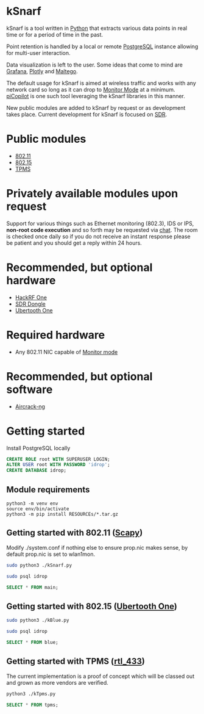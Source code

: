 
# kSnarf
kSnarf is a tool written in [Python](https://www.python.org/) that extracts various data points in real time or for a period of time in the past.

Point retention is handled by a local or remote [PostgreSQL](https://www.postgresql.org/) instance allowing for multi-user interaction.

Data visualization is left to the user.  Some ideas that come to mind are [Grafana](https://grafana.com/), [Plotly](https://plotly.com/) and [Maltego](https://www.maltego.com/).

The default usage for kSnarf is aimed at wireless traffic and works with any network card so long as it can drop to [Monitor Mode](https://www.geeksforgeeks.org/how-to-put-wifi-interface-into-monitor-mode-in-linux/) at a minimum.  [piCopilot](https://github.com/stryngs/piCopilot#lessons-learned-from-tools-like-picopilot) is one such tool leveraging the kSnarf libraries in this manner.

New public modules are added to kSnarf by request or as development takes place.  Current development for kSnarf is focused on [SDR](https://en.wikipedia.org/wiki/Software-defined_radio).

# Public modules
- [802.11](https://en.wikipedia.org/wiki/IEEE_802.11)
- [802.15](https://en.wikipedia.org/wiki/IEEE_802.15)
- [TPMS](https://en.wikipedia.org/wiki/Tire-pressure_monitoring_system)

# Privately available modules upon request
Support for various things such as Ethernet monitoring (802.3), IDS or IPS, **non-root code execution** and so forth may be requested via [chat](https://gitter.im/ICSec/kSnarf).  The room is checked once daily so if you do not receive an instant response please be patient and you should get a reply within 24 hours.

# Recommended, but optional hardware
- [HackRF One](https://greatscottgadgets.com/hackrf/one/)
- [SDR Dongle](https://hackerwarehouse.com/product/rtlsdr/)
- [Ubertooth One](https://greatscottgadgets.com/ubertoothone/)

# Required hardware
- Any 802.11 NIC capable of [Monitor mode](https://en.wikipedia.org/wiki/Monitor_mode)

# Recommended, but optional software
- [Aircrack-ng](https://www.aircrack-ng.org/)

# Getting started
Install PostgreSQL locally
```sql
CREATE ROLE root WITH SUPERUSER LOGIN;
ALTER USER root WITH PASSWORD 'idrop';
CREATE DATABASE idrop;
```

## Module requirements
```
python3 -m venv env
source env/bin/activate
python3 -m pip install RESOURCEs/*.tar.gz
```

## Getting started with 802.11 ([Scapy](https://github.com/secdev/scapy))
Modify ./system.conf if nothing else to ensure prop.nic makes sense, by default prop.nic is set to wlan1mon.
```bash
sudo python3 ./kSnarf.py
```
```bash
sudo psql idrop
```
```sql
SELECT * FROM main;
```

## Getting started with 802.15 ([Ubertooth One](https://greatscottgadgets.com/ubertoothone/))
```bash
sudo python3 ./kBlue.py
```
```bash
sudo psql idrop
```
```sql
SELECT * FROM blue;
```

## Getting started with TPMS ([rtl_433](https://github.com/merbanan/rtl_433))
The current implementation is a proof of concept which will be classed out and grown as more vendors are verified.
```bash
python3 ./kTpms.py
```
```sql
SELECT * FROM tpms;
```
